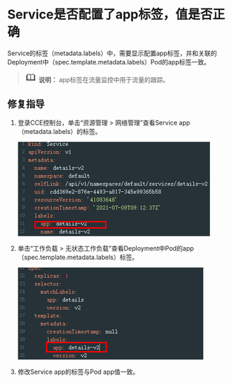 # Service是否配置了app标签，值是否正确<a name="istio_01_0068"></a>

Service的标签（metadata.labels）中，需要显示配置app标签，并和关联的Deployment中（spec.template.metadata.labels）Pod的app标签一致。

>![](public_sys-resources/icon-note.gif) **说明：** 
>app标签在流量监控中用于流量的跟踪。

## 修复指导<a name="section10662195612492"></a>

1.  登录CCE控制台，单击“资源管理 \> 网络管理”查看Service app（metadata.labels）的标签。

    ![](figures/unnaming-(33).png)


1.  单击“工作负载 \> 无状态工作负载”查看Deployment中Pod的app（spec.template.metadata.labels）标签。

    ![](figures/unnaming-(34).png)

2.  修改Service app的标签与Pod app值一致。

